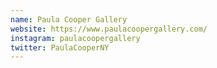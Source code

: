 ```yaml
---
name: Paula Cooper Gallery
website: https://www.paulacoopergallery.com/
instagram: paulacoopergallery
twitter: PaulaCooperNY
---
```

